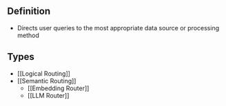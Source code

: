 ## Definition

- Directs user queries to the most appropriate data source or processing method

## Types

- [[Logical Routing]]
- [[Semantic Routing]]
	- [[Embedding Router]]
	- [[LLM Router]]
